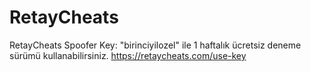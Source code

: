 # RetayCheats
RetayCheats Spoofer
Key: "birinciyilozel" ile 1 haftalık ücretsiz deneme sürümü kullanabilirsiniz.
https://retaycheats.com/use-key
